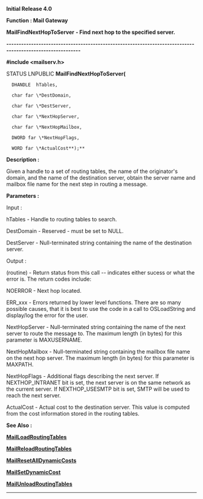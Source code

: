 




<!--
 /\* Font Definitions \*/
 @font-face
 {font-family:Helv;
 panose-1:2 11 6 4 2 2 2 3 2 4;}
@font-face
 {font-family:"Cambria Math";
 panose-1:2 4 5 3 5 4 6 3 2 4;}
 /\* Style Definitions \*/
 p.MsoNormal, li.MsoNormal, div.MsoNormal
 {margin-top:0cm;
 margin-right:0cm;
 margin-bottom:8.0pt;
 margin-left:0cm;
 line-height:107%;
 font-size:11.0pt;
 font-family:"Calibri",sans-serif;}
.MsoChpDefault
 {font-size:11.0pt;}
.MsoPapDefault
 {margin-bottom:8.0pt;
 line-height:107%;}
 /\* Page Definitions \*/
 @page WordSection1
 {size:612.0pt 792.0pt;
 margin:72.0pt 72.0pt 72.0pt 72.0pt;}
div.WordSection1
 {page:WordSection1;}
-->




**Initial Release 4.0**



**Function : Mail Gateway**



**MailFindNextHopToServer** **- Find next
hop to the specified server.**


**----------------------------------------------------------------------------------------------------------**



**#include <mailserv.h>**



STATUS
LNPUBLIC **MailFindNextHopToServer(**  

      DHANDLE  hTables,  

      char far \*DestDomain,  

      char far \*DestServer,  

      char far \*NextHopServer,  

      char far \*NextHopMailbox,  

      DWORD far \*NextHopFlags,  

      WORD far \*ActualCost**);**



**Description :**



Given a
handle to a set of routing tables, the name of the originator's domain, and the
name of the destination server, obtain the server name and mailbox file name
for the next step in routing a message.


 


**Parameters :**



Input :  

hTables  -  Handle to routing tables to search.  

  

DestDomain  -  Reserved - must be set to NULL.  

  

DestServer  -  Null-terminated string containing the name of the destination
server.  

  




Output :  

(routine)  -  Return status from this call -- indicates either sucess or what
the error is. The return codes include:  

  

NOERROR - Next hop located.  

  

ERR\_xxx - Errors returned by lower level functions.  There are so many possible
causes, that it is best to use the code in a call to OSLoadString and
display/log the error for the user.   

  

  

NextHopServer  -  Null-terminated string containing the name of the next server
to route the message to.  The maximum length (in bytes) for this parameter is
MAXUSERNAME.  

  

NextHopMailbox  -  Null-terminated string containing the mailbox file name on
the next hop server.  The maximum length (in bytes) for this parameter is
MAXPATH.  

  

NextHopFlags  -  Additional flags describing the next server.  If
NEXTHOP\_INTRANET bit is set, the next server is on the same network as the
current server.  If NEXTHOP\_USESMTP           bit is set, SMTP will be used to
reach the next server.  

  

ActualCost  -  Actual cost to the destination server.  This value is computed
from the cost information stored in the routing tables.  

  




 **See Also :**


**[MailLoadRoutingTables](MailLoadRoutingTables.md)**


**[MailReloadRoutingTables](MailReloadRoutingTables.md)**


**[MailResetAllDynamicCosts](MailResetAllDynamicCosts.md)**


**[MailSetDynamicCost](MailSetDynamicCost.md)**


**[MailUnloadRoutingTables](MailUnloadRoutingTables.md)**



----------------------------------------------------------------------------------------------------------


 





